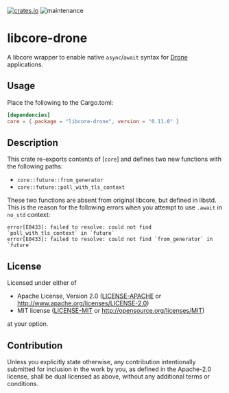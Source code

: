 [![crates.io](https://img.shields.io/crates/v/libcore-drone.svg)](https://crates.io/crates/libcore-drone)
![maintenance](https://img.shields.io/badge/maintenance-actively--developed-brightgreen.svg)

# libcore-drone

A libcore wrapper to enable native `async`/`await` syntax for [Drone]
applications.

## Usage

Place the following to the Cargo.toml:

```toml
[dependencies]
core = { package = "libcore-drone", version = "0.11.0" }
```

## Description

This crate re-exports contents of [`core`] and defines two new functions
with the following paths:

* `core::future::from_generator`
* `core::future::poll_with_tls_context`

These two functions are absent from original libcore, but defined in libstd.
This is the reason for the following errors when you attempt to use `.await`
in `no_std` context:

```
error[E0433]: failed to resolve: could not find `poll_with_tls_context` in `future`
error[E0433]: failed to resolve: could not find `from_generator` in `future`
```

[Drone]: https://github.com/drone-os/drone-core

## License

Licensed under either of

 * Apache License, Version 2.0
   ([LICENSE-APACHE](LICENSE-APACHE) or http://www.apache.org/licenses/LICENSE-2.0)
 * MIT license
   ([LICENSE-MIT](LICENSE-MIT) or http://opensource.org/licenses/MIT)

at your option.

## Contribution

Unless you explicitly state otherwise, any contribution intentionally submitted
for inclusion in the work by you, as defined in the Apache-2.0 license, shall be
dual licensed as above, without any additional terms or conditions.
